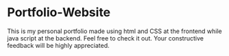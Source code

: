 # Portfolio-Website
This is my personal portfolio made using html and CSS at the frontend while java script at the backend. Feel free to check it out. Your constructive feedback will be highly appreciated.

